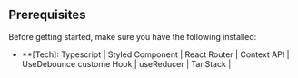   ## Prerequisites

Before getting started, make sure you have the following installed:

 - **[Tech]: Typescript | Styled Component | React Router | Context API | UseDebounce custome Hook | useReducer | TanStack | 



